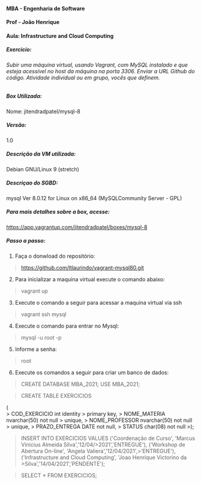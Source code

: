 #### MBA - Engenharia de Software
#### Prof - João Henrique 
#### Aula: Infrastructure and Cloud Computing

##### Exercicio:
###### Subir uma máquina virtual, usando Vagrant, com MySQL instalado e que esteja acessível no host da máquina na porta 3306. Enviar a URL Github do código. Atividade individual ou em grupo, vocês que definem.

##### **Box Utilizada:**
Nome: jitendradpatel/mysql-8

##### **Versão:** 
 1.0

##### **Descrição da VM utilizada:** 
Debian GNU/Linux 9 (stretch)

##### **Descriçao do SGBD:**
mysql  Ver 8.0.12 for Linux on x86_64 (MySQLCommunity Server - GPL)

##### **Para mais detalhes sobre a box, acesse:**
https://app.vagrantup.com/jitendradpatel/boxes/mysql-8

##### **Passo a passo:**

1. Faça o donwload do repositório: 
> https://github.com/ltlaurindo/vagrant-mysql80.git


2. Para inicializar a maquina virtual execute o comando abaixo:
> vagrant up

3. Execute o comando a seguir para acessar a maquina virtual via ssh
> vagrant ssh mysql 

4. Execute o comando para entrar  no Mysql:
> mysql -u root -p 

5. Informe a senha:
> root
 
6. Execute os comandos a seguir para criar um banco de dados:


> CREATE DATABASE MBA_2021;
> USE MBA_2021;
>

>CREATE TABLE EXERCICIOS
>
<p>(<BR>
>	COD_EXERCICIO			int						identity			>	primary key,
>	NOME_MATERIA			nvarchar(50)			not null			>	unique,
>	NOME_PROFESSOR			nvarchar(50)			not null			>	unique,
>	PRAZO_ENTREGA			DATE		     	not null,
>	STATUS					char(08)				not null
>);


>INSERT INTO EXERCICIOS
>VALUES 
('Coordenação de Curso', 'Marcus Vinicius Almeida Silva','12/04/>2021','ENTREGUE'),
>('Workshop de Abertura On-line', 'Angela Valiera','12/04/2021',>'ENTREGUE'),
>('Infrastructure and Cloud Computing', 'Joao Henrique Victorino da >Silva','14/04/2021','PENDENTE');


>SELECT * FROM EXERCICIOS;





